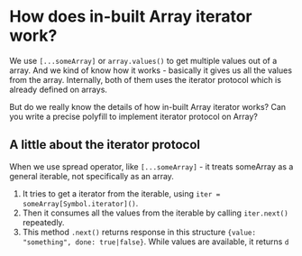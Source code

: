 # How does in-built Array iterator work?

We use `[...someArray]` or `array.values()` to get multiple values out of a array.  And we kind of know how it works - basically it gives us all the values from the array.  Internally, both of them uses the iterator protocol which is already defined on arrays.

But do we really know the details of how in-built Array iterator works? Can you write a precise polyfill to implement iterator protocol on Array?

## A little about the iterator protocol

When we use spread operator, like `[...someArray]` - it treats someArray as a general iterable, not specifically as an array.  
1. It tries to get a iterator from the iterable, using `iter = someArray[Symbol.iterator]()`. 
2. Then it consumes all the values from the iterable by calling `iter.next()` repeatedly. 
3. This method `.next()` returns response in this structure `{value: "something", done: true|false}`.  While values are available, it returns `d`
<!--stackedit_data:
eyJoaXN0b3J5IjpbMjY1NDIwNDc4LC04NTE4NjYyNSwtMTUxNT
k5MzA4MSwtMTc5NDY1NDMwNCwxMDM2MDk3MTA0LC00Mzk5OTc4
NTldfQ==
-->